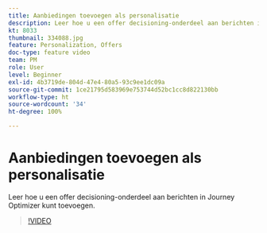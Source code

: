 ```yaml
---
title: Aanbiedingen toevoegen als personalisatie
description: Leer hoe u een offer decisioning-onderdeel aan berichten in Journey Optimizer kunt toevoegen.
kt: 8033
thumbnail: 334088.jpg
feature: Personalization, Offers
doc-type: feature video
team: PM
role: User
level: Beginner
exl-id: 4b3719de-804d-47e4-80a5-93c9ee1dc09a
source-git-commit: 1ce21795d583969e753744d52bc1cc8d822130bb
workflow-type: ht
source-wordcount: '34'
ht-degree: 100%

---
```


# Aanbiedingen toevoegen als personalisatie

Leer hoe u een offer decisioning-onderdeel aan berichten in Journey Optimizer kunt toevoegen.

>[!VIDEO](https://video.tv.adobe.com/v/334088?quality=12)
